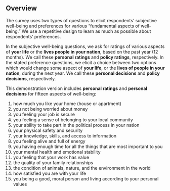 ## Overview

The survey uses two types of questions to elicit respondents’ subjective well-being and preferences for various “fundamental aspects of well-being.” We use a repetitive design to learn as much as possible about respondents’ preferences.

In the subjective well-being questions, we ask for ratings of various aspects of **your life** or the **lives people in your nation**, based on the past year (12 months). We call these **personal ratings** and **policy ratings**, respectively. In the stated preference questions, we elicit a choice between two options which would change some aspect of **your life**, or the **lives of people in your nation**, during the next year. We call these **personal decisions** and **policy decisions**, respectively.

This demonstration version includes **personal ratings** and **personal decisions** for fifteen aspects of well-being:

1. how much you like your home (house or apartment)
2. you not being worried about money
3. you feeling your job is secure
4. you feeling a sense of belonging to your local community
5. your ability to take part in the political process in your nation
6. your physical safety and security
7. your knowledge, skills, and access to information
8. you feeling alive and full of energy
9. you having enough time for all the things that are most important to you
10. your mental health and emotional stability
11. you feeling that your work has value
12. the quality of your family relationships
13. the condition of animals, nature, and the environment in the world
14. how satisfied you are with your life
15. you being a good, moral person and living according to your personal values
